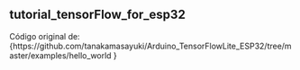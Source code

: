 <h2>tutorial_tensorFlow_for_esp32</h2>
Código original de: {https://github.com/tanakamasayuki/Arduino_TensorFlowLite_ESP32/tree/master/examples/hello_world 
}
